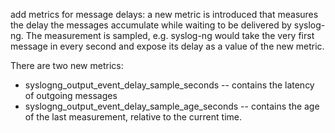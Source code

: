 add metrics for message delays: a new metric is introduced that measures the
delay the messages accumulate while waiting to be delivered by syslog-ng.
The measurement is sampled, e.g. syslog-ng would take the very first message
in every second and expose its delay as a value of the new metric.

There are two new metrics:
  * syslogng_output_event_delay_sample_seconds -- contains the latency of
    outgoing messages
  * syslogng_output_event_delay_sample_age_seconds -- contains the age of the last
    measurement, relative to the current time.
